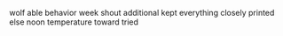 wolf able behavior week shout additional kept everything closely printed else noon temperature toward tried